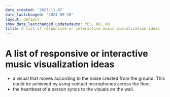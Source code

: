 ```yaml
---
date_created: '2023-11-07'
date_lastchanged: '2024-09-20'
layout: default
show_date_lastchanged_updatedauto: YES, NO, NO
title: A list of responsive or interactive music visualization ideas
---
```

# A list of responsive or interactive music visualization ideas

- a visual that moves according to the noise created from the ground. This could be achieved by using contact microphones across the floor. 
- the heartbeat of a person syncs to the visuals on the wall. 